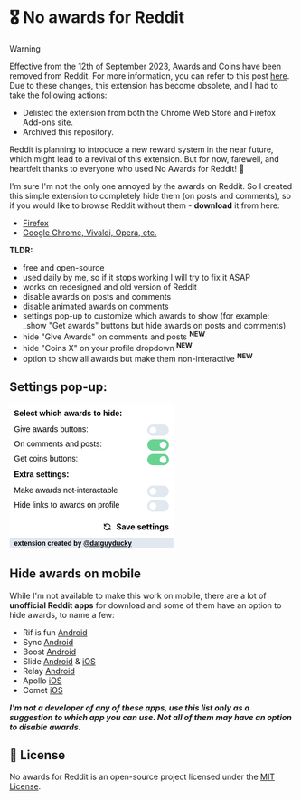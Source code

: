 # 🎖️ No awards for Reddit

> [!WARNING]  
> Effective from the 12th of September 2023, Awards and Coins have been removed from Reddit. For more information, you can refer to this post [here](https://www.reddit.com/r/reddit/comments/14ytp7s/reworking_awarding_changes_to_awards_coins_and/). Due to these changes, this extension has become obsolete, and I had to take the following actions:
> - Delisted the extension from both the Chrome Web Store and Firefox Add-ons site.
> - Archived this repository.
>
> Reddit is planning to introduce a new reward system in the near future, which might lead to a revival of this extension. But for now, farewell, and heartfelt thanks to everyone who used No Awards for Reddit! 👋

I'm sure I'm not the only one annoyed by the awards on Reddit. So I created this simple extension to completely hide them (on posts and comments), so if you would like to browse Reddit without them - **download** it from here:

-   [Firefox](https://addons.mozilla.org/en-US/firefox/addon/no-awards-for-reddit/)
-   [Google Chrome, Vivaldi, Opera, etc.](https://chrome.google.com/webstore/detail/no-awards-for-reddit/ehpnjdkpdllckhmbglbpdbmddcnloeep)

**TLDR:**

-   free and open-source
-   used daily by me, so if it stops working I will try to fix it ASAP
-   works on redesigned and old version of Reddit
-   disable awards on posts and comments
-   disable animated awards on comments
-   settings pop-up to customize which awards to show (for example: _show "Get awards" buttons but hide awards on posts and comments)
-   hide "Give Awards" on comments and posts <sup>**NEW**</sup>
-   hide "Coins X" on your profile dropdown <sup>**NEW**</sup>
-   option to show all awards but make them non-interactive <sup>**NEW**</sup>

## Settings pop-up:

![settings pop-up](settings.png)

## Hide awards on mobile

While I'm not available to make this work on mobile, there are a lot of **unofficial Reddit apps** for download and some of them have an option to hide awards, to name a few:

-   Rif is fun [Android](https://play.google.com/store/apps/details?id=com.andrewshu.android.reddit)
-   Sync [Android](https://play.google.com/store/apps/details?id=com.laurencedawson.reddit_sync)
-   Boost [Android](https://play.google.com/store/apps/details?id=com.rubenmayayo.reddit)
-   Slide [Android](https://play.google.com/store/apps/details?id=me.ccrama.redditslide) & [iOS](https://apps.apple.com/us/app/slide-for-reddit/id1260626828)
-   Relay [Android](https://play.google.com/store/apps/details?id=free.reddit.news)
-   Apollo [iOS](https://apps.apple.com/app/id979274575)
-   Comet [iOS](https://apps.apple.com/us/app/id1146204813)

**_I'm not a developer of any of these apps, use this list only as a suggestion to which app you can use. Not all of them may have an option to disable awards._**

## 📝 License

No awards for Reddit is an open-source project licensed under the [MIT License](https://github.com/datguyducky/no-awards-fr/blob/master/LICENSE).
